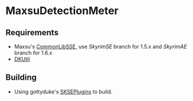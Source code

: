 # MaxsuDetectionMeter

## Requirements
* Maxsu's [CommonLibSSE](https://github.com/max-su-2019/CommonLibSSE), use *SkyrimSE* branch for 1.5.x and *SkyrimAE* branch for 1.6.x 
* [DKUtil](https://github.com/gottyduke/DKUtil)

## Building
* Using gottyduke's [SKSEPlugins](https://github.com/gottyduke/SKSEPlugins) to build.
